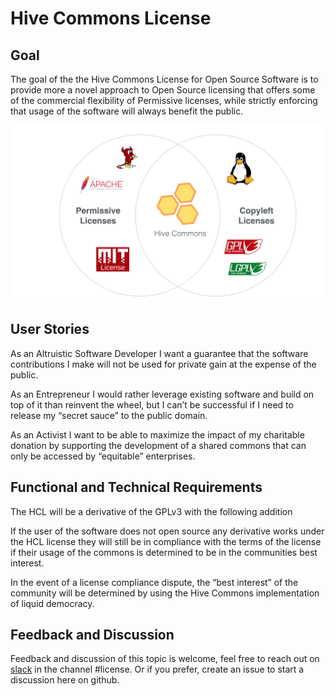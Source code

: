 # Hive Commons License
## Goal
The goal of the the Hive Commons License for Open Source Software is to provide more a novel approach to Open Source licensing that offers some of the commercial flexibility of Permissive licenses, while strictly enforcing that usage of the software will always benefit the public. 

![](resources/HCL-Permissive-Copyleft.png)

## User Stories
As an Altruistic Software Developer I want a guarantee that the software contributions I make will not be used for private gain at the expense of the public. 

As an Entrepreneur I would rather leverage existing software and build on top of it than reinvent the wheel, but I can’t be successful if I need to release my “secret sauce” to the public domain. 

As an Activist I want to be able to maximize the impact of my charitable donation by supporting the development of a shared commons that can only be accessed by “equitable” enterprises. 

## Functional and Technical Requirements
The HCL will be a derivative of the GPLv3 with the following addition

If the user of the software does not open source any derivative works under the HCL license they will still be in compliance with the terms of the license if their usage of the commons is determined to be in the communities best interest. 

In the event of a license compliance dispute, the “best interest” of the community will be determined by using the Hive Commons implementation of liquid democracy. 

## Feedback and Discussion
Feedback and discussion of this topic is welcome, feel free to reach out on [slack](https://hivecommons.herokuapp.com/) in the channel #license. Or if you prefer, create an issue to start a discussion here on github. 